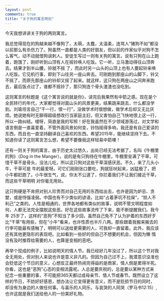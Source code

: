 ```yaml
---
layout: post
comments: true
title: "关于狗的寓言两则"
---
```


今天我想讲讲关于狗的两则寓言。

我总觉得现在的狗越来越不像狗了，太萌，太蠢，太温柔，连骂人“猪狗不如”都没以前那么有杀伤力了。狗虽然一直都是人类的好朋友，但以前的作家似乎对狗不怎么客气，动不动就借狗讽刺人。安徒生写过一则有关狗的寓言。说有只狗在山上跑着，跑饿了，刚好听到山顶有人在摇铃唤人吃饭。它一听，立马激动得往山顶奔去。结果才到半山腰，铃就不摇 了，而此时另一山头的山顶上也有人要起铃来唤人吃饭。它见机行事，即刻下山往另一座山奔去。可刚跑到那座山的山脚下，铃又不摇了，而原先那座山的铃却又摇了起来。就这样，这只狗在两座山之间奔来跑去，最后饭点过了，谁都不摇铃了，那只狗连个骨头渣渣也没吃到。

这则寓言的标题是《这个寓言说的就是你》，读完后我果然有中箭之感。现在是个全民转行的年代，大家都觉得对面山头的风景更美，结果跳来跳去，什么都没学到。刘瑜坦言自己“干一行，恨一行”，没做学术时很想做，做学术后却又无比厌烦。她说她有时无聊得超级想改行当家庭主妇，但又害怕自己飞快地恨上这一行， 所以一路纠结。嗳呀，简直是我的写照！好在我虽然在不少领域游荡过，对文学和语言倒是一直喜爱着，不管外面风景如何变，铃铛摇得多响，我还是有自己爱读的东西，而且也一直坚持翻译自己喜欢的东西。希望2015年，能继续坚持下去。不知道你读了这则寓言怎么想，希望不要像我这样轻易中箭噢！

还有一则关于狗的寓言，由于历史太过悠久，出处已经无法考据了，名叫《牛棚里的狗》（Dog in the Manger）。说的是有只狗待在牛棚里，牛棚里垒满了干草，可惜干草不是骨头，没法儿吃，所以这只狗对这些干草深感厌恶。不久，来了几头小牛，干草可是 牛的最爱呀。可它们刚刚张口要吃，狗就狂吠起来，凶猛极了，把小牛都赶跑了。小牛很生气，说，你太不公道了，你拦着我们不让我们接近干草，而这些干草明明 对你毫无用处。

这只狗硬是不肯把对别人珍贵而对自己无用的东西给出去，也许是因为妒忌、贪婪，或是恃强凌弱。中国也有不少类似的谚语，比如“占着茅坑不拉屎”，“损人不 利己”之类的。人性是相通的，世界各地都有类似的故事，说明不管文明程度如何，人都无法完全摆脱这些恶。好在这些故事流传了下来，能不断提醒我们。我今年 25岁了，这样的“恶狗”不知当了多少回，虽然自己免不了认为护着的东西好歹比“干草”有用些，但在“小牛”看来，也许性质也半斤八两。那些跟着我搬来搬去的行李可能最有感触了，明明可以送给更需要的人，可我却一直留着。此外，我应该还有其他更隐形的表现吧。比如看到一些好的但自己不想要的机会，但因为懒 惰没有及时推荐给需要的人，也算是变相的恶吧。

再举个现成的例子，比如说明天的情人节。我已经好几年没过了，所以这个节对我全无用处，但对别人来说也许是意义非凡的。但因为自己过不上，我潜意识没准也会贬低这个节日的意义，心想反正最终热闹完得益的是商家，情人倒是累得半死。你看，这也是“恶狗”心态的变相流露呢。人总是要庆祝的，总是要以某种方式来 纪念一些重要的事，不可能把365天都过成母亲节、情人节或春节。既然设立了这样的节日，不妨好好感恩，想办法让它变得更有意义，而不是贬损节日的同时， 却没有为身边的人做任何事。与喜乐的人同乐，与哀哭的人同哭（罗马书12:15）,也许这就是我们送给他人的一份美好礼物。


